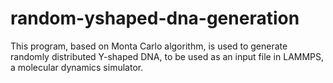 # random-yshaped-dna-generation
This program, based on Monta Carlo algorithm, is used to generate randomly distributed Y-shaped DNA, to be used as an input file in LAMMPS, a molecular dynamics simulator.
